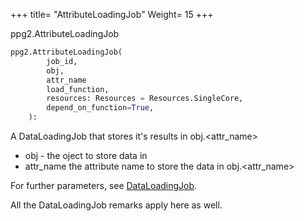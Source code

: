 +++
title= "AttributeLoadingJob"
Weight= 15
+++

ppg2.AttributeLoadingJob

```python
ppg2.AttributeLoadingJob(
        job_id,
        obj,
        attr_name
        load_function,
        resources: Resources = Resources.SingleCore,
        depend_on_function=True,
    ):
```

A DataLoadingJob that stores it's results in obj.<attr_name>

* obj - the oject to store data in
* attr_name the attribute name to store the data in obj.<attr_name>

For further parameters, see [DataLoadingJob](../dataloadingjob).

All the DataLoadingJob remarks apply here as well.

